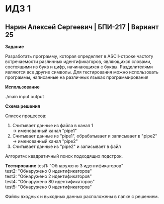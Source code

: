 # ИДЗ 1
## Нарин Алексей Сергеевич | БПИ-217 | Вариант 25

**Задание**

Разработать программу, которая определяет в ASCII-строке частоту встречаемости различных идентификаторов, являющихся словами, состоящими из букв и цифр, начинающихся с буквы.
Разделителями являются все другие символы. Для тестирования
можно использовать программы, написанные на различных языках программирования

**Использование**

./main input output 

**Схема решения**

Список процессов:

1) Считывает данные из файла в канал 1<br>
    -> именованный канал "pipe1"
2) Считывает данные из "pipe1", обрабатывает и записывает в "pipe2" <br>
    -> именованный канал "pipe2"
3) Считывает данные из "pipe2" и записывает в файл<br>

Алгоритм: квадратичный поиск подходящих подстрок.

**Тестирование**
test1: "Обнаружено 3 идентификаторов"<br>
test2: "Обнаружено 0 идентификаторов"<br>
test3: "Обнаружено 2 идентификаторов"<br>
test4: "Обнаружено 80 идентификаторов"<br>
test5: "Обнаружено 0 идентификаторов"<br>

Файлы входных и выходных данных расположены в папке с решением.
